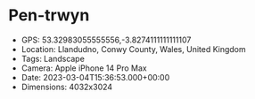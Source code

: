 # Pen-trwyn

- GPS: 53.32983055555556,-3.8274111111111107
- Location: Llandudno, Conwy County, Wales, United Kingdom
- Tags: Landscape
- Camera: Apple iPhone 14 Pro Max
- Date: 2023-03-04T15:36:53.000+00:00
- Dimensions: 4032x3024
